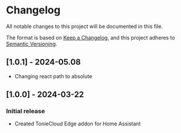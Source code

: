 # Changelog

All notable changes to this project will be documented in this file.

The format is based on [Keep a Changelog](https://keepachangelog.com/en/1.0.0/),
and this project adheres to [Semantic Versioning](https://semver.org/spec/v2.0.0.html).

## [1.0.1] - 2024-05.08
- Changing react path to absolute  

## [1.0.0] - 2024-03-22
### Initial release
- Created TonieCloud Edge addon for Home Assistant 